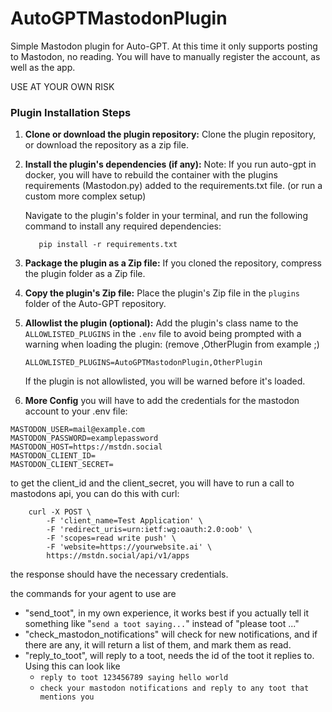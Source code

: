 # AutoGPTMastodonPlugin

Simple Mastodon plugin for Auto-GPT. At this time it only supports posting to Mastodon, no reading. You will have to 
manually register the account, as well as the app.

USE AT YOUR OWN RISK

### Plugin Installation Steps

1. **Clone or download the plugin repository:**
   Clone the plugin repository, or download the repository as a zip file.

2. **Install the plugin's dependencies (if any):**
   Note: If you run auto-gpt in docker, you will have to rebuild the container with the plugins requirements (Mastodon.py) added to the requirements.txt file.  (or run a custom more complex setup)

   Navigate to the plugin's folder in your terminal, and run the following command to install any required dependencies:

   ``` shell
      pip install -r requirements.txt
   ```

3. **Package the plugin as a Zip file:**
   If you cloned the repository, compress the plugin folder as a Zip file.

4. **Copy the plugin's Zip file:**
   Place the plugin's Zip file in the `plugins` folder of the Auto-GPT repository.

5. **Allowlist the plugin (optional):**
   Add the plugin's class name to the `ALLOWLISTED_PLUGINS` in the `.env` file to avoid being prompted with a warning when loading the plugin: (remove ,OtherPlugin from example ;)

   ``` shell
   ALLOWLISTED_PLUGINS=AutoGPTMastodonPlugin,OtherPlugin
   ```
   If the plugin is not allowlisted, you will be warned before it's loaded.

6. **More Config**
   you will have to add the credentials for the mastodon account to your .env file:
```
MASTODON_USER=mail@example.com
MASTODON_PASSWORD=examplepassword
MASTODON_HOST=https://mstdn.social
MASTODON_CLIENT_ID=
MASTODON_CLIENT_SECRET=
```

to get the client_id and the client_secret, you will have to run a call to mastodons api,
you can do this with curl:

```shell
    curl -X POST \ 
        -F 'client_name=Test Application' \
        -F 'redirect_uris=urn:ietf:wg:oauth:2.0:oob' \
        -F 'scopes=read write push' \
        -F 'website=https://yourwebsite.ai' \
        https://mstdn.social/api/v1/apps
```
the response should have the necessary credentials.

the commands for your agent to use are
 * "send_toot", in my own experience, it works best if you actually tell it something like "`send a toot saying...`" instead of "please toot ..."
 * "check_mastodon_notifications" will check for new notifications, and if there are any, it will return a list of them, and mark them as read.
 * "reply_to_toot", will reply to a toot, needs the id of the toot it replies to. Using this can look like
   * `reply to toot 123456789 saying hello world`
   * `check your mastodon notifications and reply to any toot that mentions you`